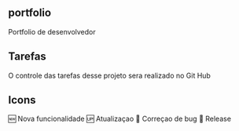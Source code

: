 ## portfolio

Portfolio de desenvolvedor

## Tarefas

O controle das tarefas desse projeto sera realizado no Git Hub

## Icons

:new: Nova funcionalidade 
:up: Atualizaçao
:wrench: Correçao de bug
:rocket: Release

